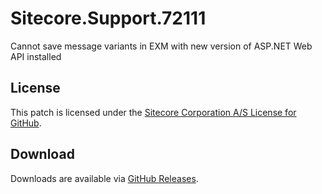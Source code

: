 # Sitecore.Support.72111
Cannot save message variants in EXM with new version of ASP.NET Web API installed

## License  
This patch is licensed under the [Sitecore Corporation A/S License for GitHub](https://github.com/sitecoresupport/Sitecore.Support.72111/blob/master/LICENSE).  

## Download  
Downloads are available via [GitHub Releases](https://github.com/sitecoresupport/Sitecore.Support.72111/releases).  
